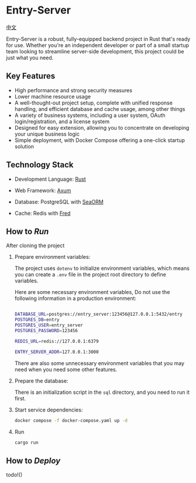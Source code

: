 

# Entry-Server


[中文](README_CN.md)

Entry-Server is a robust, fully-equipped backend project in Rust that's ready for use. Whether you're an independent developer or part of a small startup team looking to streamline server-side development, this project could be just what you need.

## **Key Features**

- High performance and strong security measures
- Lower machine resource usage
- A well-thought-out project setup, complete with unified response handling, and efficient database and cache usage, among other things
- A variety of business systems, including a user system, OAuth login/registration, and a license system
- Designed for easy extension, allowing you to concentrate on developing your unique business logic
- Simple deployment, with Docker Compose offering a one-click startup solution

## **Technology Stack**

- Development Language: [Rust](https://www.rust-lang.org/)

- Web Framework: [Axum](https://github.com/tokio-rs/axum)

- Database: PostgreSQL with [SeaORM](https://github.com/SeaQL/sea-orm)

- Cache: Redis with [Fred](https://github.com/aembke/fred.rs)


## How to *Run*

After cloning the project

1. Prepare environment variables:

    The project uses `dotenv` to initialize environment variables, which means you can create a `.env` file in the project root directory to define variables.

    Here are some necessary environment variables, Do not use the following information in a production environment:

    ```bash

    DATABASE_URL=postgres://entry_server:123456@127.0.0.1:5432/entry
    POSTGRES_DB=entry
    POSTGRES_USER=entry_server
    POSTGRES_PASSWORD=123456

    REDIS_URL=redis://127.0.0.1:6379

    ENTRY_SERVER_ADDR=127.0.0.1:3000

    ```

    There are also some unnecessary environment variables that you may need when you need some other features.

2. Prepare the database:
    
    There is an initialization script in the `sql` directory, and you need to run it first.
    
3. Start service dependencies:
    
    ```bash
    docker compose -f docker-compose.yaml up -d
    
    ```
    
4. Run
    
    ```bash
    cargo run
    
    ```

## How to *Deploy*

todo!()